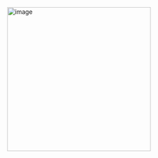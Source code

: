 




<img width="331" alt="image" src="https://github.com/MohanDulam/Create_Polygon/assets/111222356/b120f843-2e0a-4fdb-8399-d510b4a71beb">
